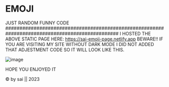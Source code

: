 # EMOJI
JUST RANDOM FUNNY CODE
################################################################################################
I HOSTED THE ABOVE STATIC PAGE HERE:
https://sai-emoji-page.netlify.app
BEWARE!! IF YOU ARE VISITING MY SITE WITHOUT DARK MODE I DID NOT ADDED THAT ADJESTMENT CODE SO IT WILL LOOK LIKE THIS.

![image](https://github.com/sunstromium/EMOJI/assets/118994059/e79d0a69-58c6-4d44-9107-aa320c0bbb55)


HOPE YOU ENJOYED IT 

©️ by sai || 2023
